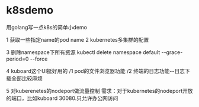 # k8sdemo
用golang写一点k8s的简单小demo

1 获取一些指定name的pod name
2 kubernetes多集群的配置

3 删除namespace下所有资源
kubectl delete namespace default --grace-period=0 --force

4 kuboard这个UI挺好用的 
/1 pod的文件浏览器功能
/2 终端的日志功能--日志下载全部比较麻烦


5 对kuberenetes的nodeport做流量控制
需求：对于kubernetes的nodeport开放的端口，比如kuboard 30080.只允许办公网访问
